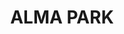 ---
lastmod: '2025-04-06T06:05:20+00:00'
latitude: -35.610147
layout: suburb
longitude: 146.767477
postcode: '2659'
state: NSW
title: ALMA PARK
url: /nsw/alma-park/
---